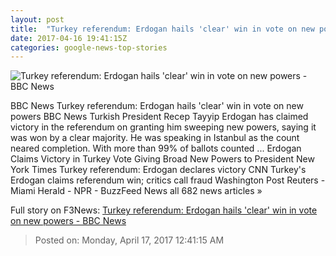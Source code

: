 ```yaml
---
layout: post
title:  "Turkey referendum: Erdogan hails 'clear' win in vote on new powers - BBC News"
date: 2017-04-16 19:41:15Z
categories: google-news-top-stories
---
```


![Turkey referendum: Erdogan hails 'clear' win in vote on new powers - BBC News](https://ichef-1.bbci.co.uk/news/1024/cpsprodpb/146B4/production/_95663638_mediaitem95663637.jpg)

BBC News Turkey referendum: Erdogan hails 'clear' win in vote on new powers BBC News Turkish President Recep Tayyip Erdogan has claimed victory in the referendum on granting him sweeping new powers, saying it was won by a clear majority. He was speaking in Istanbul as the count neared completion. With more than 99% of ballots counted ... Erdogan Claims Victory in Turkey Vote Giving Broad New Powers to President New York Times Turkey referendum: Erdogan declares victory CNN Turkey's Erdogan claims referendum win; critics call fraud Washington Post Reuters - Miami Herald - NPR - BuzzFeed News all 682 news articles »


Full story on F3News: [Turkey referendum: Erdogan hails 'clear' win in vote on new powers - BBC News](http://www.f3nws.com/n/MsfTME)

> Posted on: Monday, April 17, 2017 12:41:15 AM
